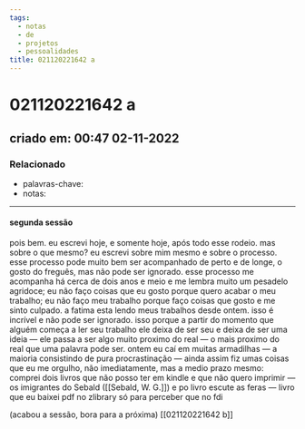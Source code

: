 ```yaml
---
tags:
  - notas
  - de
  - projetos
  - pessoalidades
title: 021120221642 a
---
```

# 021120221642 a
## criado em: 00:47 02-11-2022

### Relacionado
- palavras-chave: 
- notas: 
---


#### segunda sessão
pois bem. eu escrevi hoje, e somente hoje, após todo esse rodeio. mas sobre o que mesmo?
eu escrevi sobre mim mesmo e sobre o processo. esse processo pode muito bem ser acompanhado de perto e de longe, o gosto do freguês, mas não pode ser ignorado.
esse processo me acompanha há cerca de dois anos e meio e me lembra muito um pesadelo agridoce; eu não faço coisas que eu gosto porque quero acabar o meu trabalho; eu não faço meu trabalho porque faço coisas que gosto e me sinto culpado.
a fatima esta lendo meus trabalhos desde ontem. isso é incrível e não pode ser ignorado. isso porque a partir do momento que alguém começa a ler seu trabalho ele deixa de ser seu e deixa de ser uma ideia — ele passa a ser algo muito proximo do real — o mais proximo do real que uma palavra pode ser.
ontem eu caí em muitas armadilhas — a maioria consistindo de pura procrastinação — ainda assim fiz umas coisas que eu me orgulho, não imediatamente, mas a medio prazo mesmo: comprei dois livros que não posso ter em kindle e que não quero imprimir — os imigrantes do Sebald ([[Sebald, W. G.]]) e po livro escute as feras — livro que eu baixei pdf no zlibrary só para perceber que no fdi

(acabou a sessão, bora para a próxima)
[[021120221642 b]]
